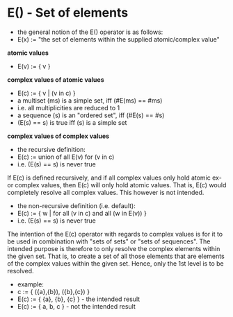 
<!-- ======================================================================= -->
# E() - Set of elements

* the general notion of the E() operator is as follows:
* E(x) := "the set of elements within the supplied atomic/complex value"

**atomic values**

* E(v) := { v }

**complex values of atomic values**

* E(c) := { v | (v in c) }
* a multiset (ms) is a simple set, iff (#E(ms) == #ms)
* i.e. all multiplicities are reduced to 1
* a sequence (s) is an "ordered set", iff (#E(s) == #s)
* (E(s) == s) is true iff (s) is a simple set

**complex values of complex values**

* the recursive definition:
* E(c) := union of all E(v) for (v in c)
* i.e. (E(s) == s) is never true

If E(c) is defined recursively, and if all complex values only hold atomic
ex-or complex values, then E(c) will only hold atomic values. That is, E(c)
would completely resolve all complex values. This however is not intended.

* the non-recursive definition (i.e. default):
* E(c) := { w | for all (v in c) and all (w in E(v)) }
* i.e. (E(s) == s) is never true

The intention of the E(c) operator with regards to complex values is for it to
be used in combination with "sets of sets" or "sets of sequences". The intended
purpose is therefore to only resolve the complex elements within the given set.
That is, to create a set of all those elements that are elements of the complex
values within the given set. Hence, only the 1st level is to be resolved.

* example:
* c := { ({a},{b}), ({b},{c}) }
* E(c) := { {a}, {b}, {c} } - the intended result
* E(c) := { a, b, c } - not the intended result
